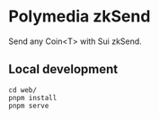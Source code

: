 # Polymedia zkSend

Send any Coin\<T\> with Sui zkSend.

## Local development

```
cd web/
pnpm install
pnpm serve
```
